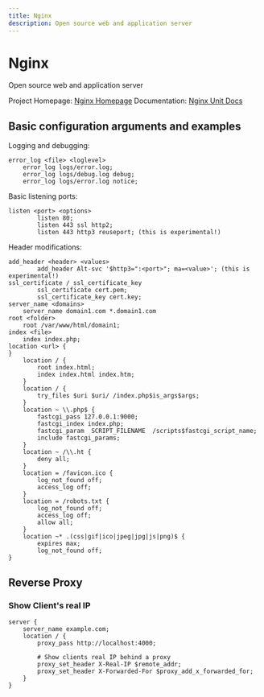```yaml
---
title: Nginx
description: Open source web and application server
---
```


# Nginx

Open source web and application server

Project Homepage: [Nginx Homepage](https://www.nginx.com/)
Documentation: [Nginx Unit Docs](https://unit.nginx.org/)

## Basic configuration arguments and examples

Logging and debugging:

```nginx
error_log <file> <loglevel>
    error_log logs/error.log;
    error_log logs/debug.log debug;
    error_log logs/error.log notice;
```

Basic listening ports:

```nginx
listen <port> <options>
        listen 80;
        listen 443 ssl http2;
        listen 443 http3 reuseport; (this is experimental!)
```

Header modifications:

```nginx
add_header <header> <values>
        add_header Alt-svc '$http3=":<port>"; ma=<value>'; (this is experimental!)
ssl_certificate / ssl_certificate_key
        ssl_certificate cert.pem;
        ssl_certificate_key cert.key;
server_name <domains>
    server_name domain1.com *.domain1.com
root <folder>
    root /var/www/html/domain1;
index <file>
    index index.php;
location <url> {
}
    location / {
        root index.html;
        index index.html index.htm;
    }
    location / {
        try_files $uri $uri/ /index.php$is_args$args;
    }
    location ~ \\.php$ {
        fastcgi_pass 127.0.0.1:9000;
        fastcgi_index index.php;
        fastcgi_param  SCRIPT_FILENAME  /scripts$fastcgi_script_name;
        include fastcgi_params;
    }
    location ~ /\\.ht {
        deny all;
    }
    location = /favicon.ico {
        log_not_found off;
        access_log off;
    }
    location = /robots.txt {
        log_not_found off;
        access_log off;
        allow all;
    }
    location ~* .(css|gif|ico|jpeg|jpg|js|png)$ {
        expires max;
        log_not_found off;
}
```

## Reverse Proxy

### Show Client's real IP

```nginx
server {
    server_name example.com;
    location / {
        proxy_pass http://localhost:4000;

        # Show clients real IP behind a proxy
        proxy_set_header X-Real-IP $remote_addr;
        proxy_set_header X-Forwarded-For $proxy_add_x_forwarded_for;
    }
}
```
